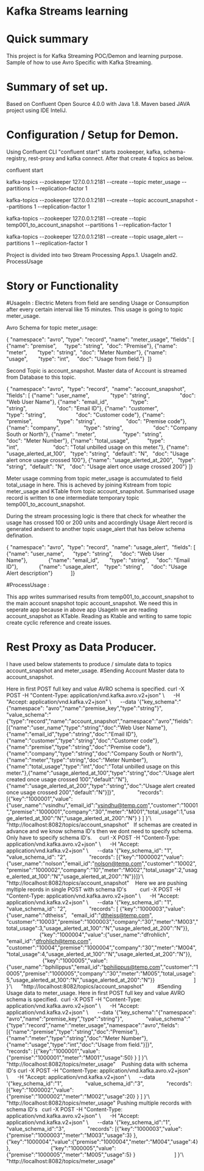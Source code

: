 # Kafka Streams learning 

# Quick summary
This project is for Kafka Streaming POC/Demon and learning purpose. Sample of how to use Avro Specific with Kafka Streaming. 

# Summary of set up.
Based on Confluent Open Source 4.0.0 with Java 1.8. Maven based JAVA project using IDE InteliJ.

# Configuration / Setup for Demon.
Using Confluent CLI "confluent start" starts zookeeper, kafka, schema-registry, rest-proxy and kafka connect. After that create 4 topics as below.

confluent start

kafka-topics --zookeeper 127.0.0.1:2181 --create --topic meter_usage --partitions 1 --replication-factor 1

kafka-topics --zookeeper 127.0.0.1:2181 --create --topic account_snapshot --partitions 1 --replication-factor 1

kafka-topics --zookeeper 127.0.0.1:2181 --create --topic temp001_to_account_snapshot --partitions 1 --replication-factor 1

kafka-topics --zookeeper 127.0.0.1:2181 --create --topic usage_alert --partitions 1 --replication-factor 1


Project is divided into two Stream Processing Apps.1. UsageIn and2. ProcessUsage

# Story or Functionality 

#UsageIn : 
Electric Meters from field are sending Usage or Consumption after every certain interval like 15 minutes. This usage is going to topic meter_usage.

Avro Schema for topic meter_usage:

{ "namespace": "avro",
  "type": "record",
  "name": "meter_usage",
  "fields": [  {"name": "premise",     "type": "string",  "doc": "Premise"},
               {"name": "meter",       "type": "string",  "doc": "Meter Number"},
               {"name": "usage",       "type": "int",     "doc": "Usage from field."}  ]}
               
               
Second Topic is account_snapshot. Master data of Account is streamed from Database to this topic.

{ "namespace": "avro",  
  "type": "record",  
  "name": "account_snapshot",  
  "fields": [ {"name": "user_name",              "type": "string",                    "doc": "Web User Name"},
              {"name": "email_id",               "type": "string",                    "doc": "Email ID"},
              {"name": "customer",               "type": "string",                    "doc": "Customer code"},
              {"name": "premise",                "type": "string",                    "doc": "Premise code"},
              {"name": "company",                "type": "string",                    "doc": "Company South or North"},
              {"name": "meter",                  "type": "string",                    "doc": "Meter Number"},
              {"name": "total_usage",            "type": "int",                       "doc": "Total unbilled usage on this meter."},
              {"name": "usage_alerted_at_100",   "type": "string",  "default": "N",   "doc": "Usage alert once usage crossed 100"},
              {"name": "usage_alerted_at_200",   "type": "string",  "default": "N",   "doc": "Usage alert once usage crossed 200"}
              ]}

Meter usage comming from topic meter_usage is accumulated to field total_usage in here. This is acheved by joining Kstream from topic meter_usage and KTable from topic account_snapshot. Summarised usage record is written to one intermediate temporary topic temp001_to_account_snapshot.

During the stream processing logic is there that check for wheather the usage has crossed 100 or 200 units and accordingly Usage Alert record is generated andsent to another topic usage_alert that has below schema defination.

{ "namespace": "avro",  "type": "record",  "name": "usage_alert",  "fields": [ {"name": "user_name",      "type": "string",     "doc": "Web User Name"},              {"name": "email_id",       "type": "string",     "doc": "Email ID"},              {"name": "usage_alert",    "type": "string",     "doc": "Usage Alert description"}            ]}

#ProcessUsage : 

This app writes summarised results from temp001_to_account_snapshot to the main account snapshot topic account_snapshot. We need this in seperate app because in above app UsageIn we are reading account_snapshot as KTable. Reading as Ktable and writing to same topic create cyclic reference and create issues.

# Rest Proxy as Data Producer.

I have used below statements to produce / simulate data to topics account_snapshot and meter_usage.
#Sending Account Master data to account_snapshot.

Here in first POST full key and value AVRO schema is specified. 
curl -X POST -H "Content-Type: application/vnd.kafka.avro.v2+json" \      -H "Accept: application/vnd.kafka.v2+json" \      --data '{"key_schema":"{\"namespace\": \"avro\",\"name\":\"premise_key\",\"type\":\"string\"}",               "value_schema":"{\"type\":\"record\",\"name\":\"account_snapshot\",\"namespace\":\"avro\",\"fields\":[{\"name\":\"user_name\",\"type\":\"string\",\"doc\":\"Web User Name\"},{\"name\":\"email_id\",\"type\":\"string\",\"doc\":\"Email ID\"},{\"name\":\"customer\",\"type\":\"string\",\"doc\":\"Customer code\"},{\"name\":\"premise\",\"type\":\"string\",\"doc\":\"Premise code\"},{\"name\":\"company\",\"type\":\"string\",\"doc\":\"Company South or North\"},{\"name\":\"meter\",\"type\":\"string\",\"doc\":\"Meter Number\"},{\"name\":\"total_usage\",\"type\":\"int\",\"doc\":\"Total unbilled usage on this meter.\"},{\"name\":\"usage_alerted_at_100\",\"type\":\"string\",\"doc\":\"Usage alert created once usage crossed 100\",\"default\":\"N\"},{\"name\":\"usage_alerted_at_200\",\"type\":\"string\",\"doc\":\"Usage alert created once usage crossed 200\",\"default\":\"N\"}]}",               "records": [{"key":"1000001","value":{"user_name":"vsindhu","email_id":"vsindhu@temp.com","customer":"10001","premise":"1000001","company":"30","meter":"M001","total_usage":1,"usage_alerted_at_100":"N","usage_alerted_at_200":"N"} } ] }'\      "http://localhost:8082/topics/account_snapshot"   
If schemas are created in advance and we know schema ID's then we dont need to specify schema. Only have to specify schema ID's.     
curl -X POST -H "Content-Type: application/vnd.kafka.avro.v2+json" \      -H "Accept: application/vnd.kafka.v2+json" \      --data '{"key_schema_id": "1",               "value_schema_id": "2",               "records": [{"key":"1000002","value":{"user_name":"nolson","email_id":"nolson@temp.com","customer":"10002","premise":"1000002","company":"10","meter":"M002","total_usage":2,"usage_alerted_at_100":"N","usage_alerted_at_200":"N"}}]}'\      "http://localhost:8082/topics/account_snapshot"
   Here we are pushing myltiple reords in single POST with schema ID's         curl -X POST -H "Content-Type: application/vnd.kafka.avro.v2+json" \      -H "Accept: application/vnd.kafka.v2+json" \      --data '{"key_schema_id": "1",               "value_schema_id": "2",               "records": [ {"key":"1000003","value":{"user_name":"dtheiss",   "email_id":"dtheiss@temp.com",   "customer":"10003","premise":"1000003","company":"30","meter":"M003","total_usage":3,"usage_alerted_at_100":"N","usage_alerted_at_200":"N"}},                            {"key":"1000004","value":{"user_name":"dfrohlich", "email_id":"dfrohlich@temp.com", "customer":"10004","premise":"1000004","company":"30","meter":"M004","total_usage":4,"usage_alerted_at_100":"N","usage_alerted_at_200":"N"}},                            {"key":"1000005","value":{"user_name":"bphilippus","email_id":"bphilippus@temp.com","customer":"10005","premise":"1000005","company":"30","meter":"M005","total_usage":5,"usage_alerted_at_100":"N","usage_alerted_at_200":"N"}}                          ] }'\      "http://localhost:8082/topics/account_snapshot"         #Sending Usage data to meter_usage.
Here in first POST full key and value AVRO schema is specified. 
 curl -X POST -H "Content-Type: application/vnd.kafka.avro.v2+json" \      -H "Accept: application/vnd.kafka.v2+json" \      --data '{"key_schema":"{\"namespace\": \"avro\",\"name\":\"premise_key\",\"type\":\"string\"}",               "value_schema":"{\"type\":\"record\",\"name\":\"meter_usage\",\"namespace\":\"avro\",\"fields\":[{\"name\":\"premise\",\"type\":\"string\",\"doc\":\"Premise\"},{\"name\":\"meter\",\"type\":\"string\",\"doc\":\"Meter Number\"},{\"name\":\"usage\",\"type\":\"int\",\"doc\":\"Usage from field.\"}]}",               "records": [{"key":"1000001","value":{"premise":"1000001","meter":"M001","usage":50} } ] }'\      "http://localhost:8082/topics/meter_usage"
   Pushing data with schema ID's
curl -X POST -H "Content-Type: application/vnd.kafka.avro.v2+json" \      -H "Accept: application/vnd.kafka.v2+json" \      --data '{"key_schema_id":"1",               "value_schema_id":"3",               "records": [{"key":"1000002","value":{"premise":"1000002","meter":"M002","usage":20} } ] }'\      "http://localhost:8082/topics/meter_usage"
Pushing multiple records with schema ID's   curl -X POST -H "Content-Type: application/vnd.kafka.avro.v2+json" \      -H "Accept: application/vnd.kafka.v2+json" \      --data '{"key_schema_id":"1",               "value_schema_id":"3",               "records": [{"key":"1000003","value":{"premise":"1000003","meter":"M003","usage":3} },                           {"key":"1000004","value":{"premise":"1000004","meter":"M004","usage":4} },                           {"key":"1000005","value":{"premise":"1000005","meter":"M005","usage":5} }                          ] }'\      "http://localhost:8082/topics/meter_usage"      
